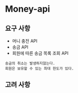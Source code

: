 # Money-api

## 요구 사항
- 머니 충전 API
- 송금 API
- 회원에 따른 송금 목록 조회 API
```
송금의 취소는 발생하지않는다.
회원은 보유할 수 있는 최대 한도가 있다.
```

## 고려 사항
```
```

